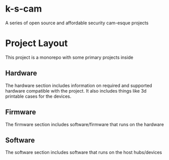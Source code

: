 # k-s-cam
A series of open source and affordable security cam-esque projects

# Project Layout
This project is a monorepo with some primary projects inside
## Hardware 
The hardware section includes information on required and supported hardware compatible with the project. It also includes things like 3d printable cases for the devices.
## Firmware
The firmware section includes software/firmware that runs on the hardware
## Software
The software section includes software that runs on the host hubs/devices